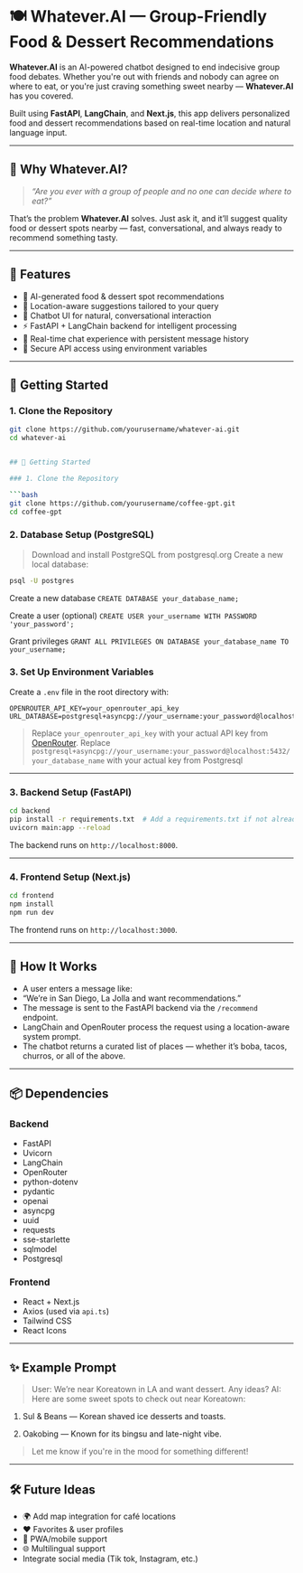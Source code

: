 # 🍽️ Whatever.AI — Group-Friendly Food & Dessert Recommendations

**Whatever.AI** is an AI-powered chatbot designed to end indecisive group food debates. Whether you're out with friends and nobody can agree on where to eat, or you're just craving something sweet nearby — **Whatever.AI** has you covered.

Built using **FastAPI**, **LangChain**, and **Next.js**, this app delivers personalized food and dessert recommendations based on real-time location and natural language input.

---

## 🤔 Why Whatever.AI?

> _“Are you ever with a group of people and no one can decide where to eat?”_

That’s the problem **Whatever.AI** solves. Just ask it, and it’ll suggest quality food or dessert spots nearby — fast, conversational, and always ready to recommend something tasty.

---

## 🌟 Features

- 🧠 AI-generated food & dessert spot recommendations  
- 📍 Location-aware suggestions tailored to your query  
- 💬 Chatbot UI for natural, conversational interaction  
- ⚡ FastAPI + LangChain backend for intelligent processing  
- 🔄 Real-time chat experience with persistent message history  
- 🔐 Secure API access using environment variables  

---

## 🚀 Getting Started

### 1. Clone the Repository

```bash
git clone https://github.com/yourusername/whatever-ai.git
cd whatever-ai


## 🚀 Getting Started

### 1. Clone the Repository

```bash
git clone https://github.com/yourusername/coffee-gpt.git
cd coffee-gpt
```

### 2. Database Setup (PostgreSQL)

> Download and install PostgreSQL from postgresql.org
> Create a new local database:

```bash
psql -U postgres
```
Create a new database
`CREATE DATABASE your_database_name;`

Create a user (optional)
`CREATE USER your_username WITH PASSWORD 'your_password';`

Grant privileges
`GRANT ALL PRIVILEGES ON DATABASE your_database_name TO your_username;`

### 3. Set Up Environment Variables

Create a `.env` file in the root directory with:

```env
OPENROUTER_API_KEY=your_openrouter_api_key
URL_DATABASE=postgresql+asyncpg://your_username:your_password@localhost:5432/your_database_name
```

> Replace `your_openrouter_api_key` with your actual API key from [OpenRouter](https://openrouter.ai).
> Replace `postgresql+asyncpg://your_username:your_password@localhost:5432/your_database_name` with your actual key from Postgresql

---

### 3. Backend Setup (FastAPI)

```bash
cd backend
pip install -r requirements.txt  # Add a requirements.txt if not already present
uvicorn main:app --reload
```

The backend runs on `http://localhost:8000`.

---

### 4. Frontend Setup (Next.js)

```bash
cd frontend
npm install
npm run dev
```

The frontend runs on `http://localhost:3000`.

---

## 🧠 How It Works

- A user enters a message like:
- “We’re in San Diego, La Jolla and want recommendations.”
- The message is sent to the FastAPI backend via the `/recommend` endpoint.
- LangChain and OpenRouter process the request using a location-aware system prompt.
- The chatbot returns a curated list of places — whether it’s boba, tacos, churros, or all of the above.

---

## 📦 Dependencies

### Backend

- FastAPI
- Uvicorn
- LangChain
- OpenRouter
- python-dotenv
- pydantic
- openai
- asyncpg
- uuid
- requests
- sse-starlette
- sqlmodel
- Postgresql

### Frontend

- React + Next.js
- Axios (used via `api.ts`)
- Tailwind CSS
- React Icons

---

## ✨ Example Prompt

>User: We’re near Koreatown in LA and want dessert. Any ideas?
>AI: Here are some sweet spots to check out near Koreatown:

1. Sul & Beans — Korean shaved ice desserts and toasts.

2. Oakobing — Known for its bingsu and late-night vibe.

> Let me know if you're in the mood for something different!


---

## 🛠 Future Ideas

- 🌍 Add map integration for café locations
- ❤️ Favorites & user profiles
- 📱 PWA/mobile support
- 🌐 Multilingual support
- Integrate social media (Tik tok, Instagram, etc.)
